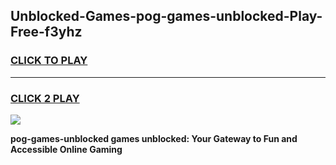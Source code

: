 
## Unblocked-Games-pog-games-unblocked-Play-Free-f3yhz
<h3>
<a href="https://premium76.site?title=pog-games-unblocked&ref=18A">CLICK TO PLAY</a></h3>
<hr>

<h3>
<a href="https://premium76.site?title=pog-games-unblocked&ref=18A">CLICK 2 PLAY</a>
  
</h3>

<a href="https://premium76.site?title=pog-games-unblocked&ref=18A"><img src="https://clearcache.store/games.png"></a>


**pog-games-unblocked games unblocked: Your Gateway to Fun and Accessible Online Gaming**
